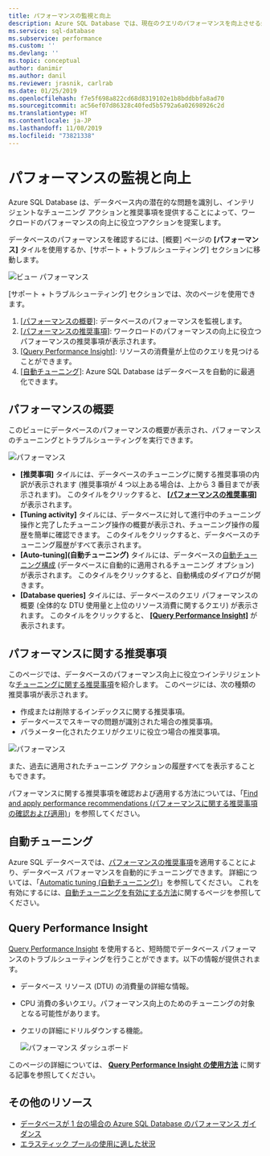 ```yaml
---
title: パフォーマンスの監視と向上
description: Azure SQL Database では、現在のクエリのパフォーマンスを向上させる余地がある領域を識別するのに役立つパフォーマンス ツールを提供します。
ms.service: sql-database
ms.subservice: performance
ms.custom: ''
ms.devlang: ''
ms.topic: conceptual
author: danimir
ms.author: danil
ms.reviewer: jrasnik, carlrab
ms.date: 01/25/2019
ms.openlocfilehash: f7e5f698a822cd68d8319102e1b8bddbbfa8ad70
ms.sourcegitcommit: ac56ef07d86328c40fed5b5792a6a02698926c2d
ms.translationtype: HT
ms.contentlocale: ja-JP
ms.lasthandoff: 11/08/2019
ms.locfileid: "73821338"
---
```

# <a name="monitor-and-improve-performance"></a>パフォーマンスの監視と向上

Azure SQL Database は、データベース内の潜在的な問題を識別し、インテリジェントなチューニング アクションと推奨事項を提供することによって、ワークロードのパフォーマンスの向上に役立つアクションを提案します。

データベースのパフォーマンスを確認するには、[概要] ページの **[パフォーマンス]** タイルを使用するか、[サポート + トラブルシューティング] セクションに移動します。

   ![ビュー パフォーマンス](./media/sql-database-performance/entries.png)

[サポート + トラブルシューティング] セクションでは、次のページを使用できます。


1. [[パフォーマンスの概要]](#performance-overview): データベースのパフォーマンスを監視します。 
2. [[パフォーマンスの推奨事項]](#performance-recommendations): ワークロードのパフォーマンスの向上に役立つパフォーマンスの推奨事項が表示されます。
3. [[Query Performance Insight]](#query-performance-insight): リソースの消費量が上位のクエリを見つけることができます。
4. [[自動チューニング]](#automatic-tuning): Azure SQL Database はデータベースを自動的に最適化できます。

## <a name="performance-overview"></a>パフォーマンスの概要

このビューにデータベースのパフォーマンスの概要が表示され、パフォーマンスのチューニングとトラブルシューティングを実行できます。 

![パフォーマンス](./media/sql-database-performance/performance.png)

* **[推奨事項]** タイルには、データベースのチューニングに関する推奨事項の内訳が表示されます (推奨事項が 4 つ以上ある場合は、上から 3 番目までが表示されます)。 このタイルをクリックすると、 **[[パフォーマンスの推奨事項]](#performance-recommendations)** が表示されます。 
* **[Tuning activity]** タイルには、データベースに対して進行中のチューニング操作と完了したチューニング操作の概要が表示され、チューニング操作の履歴を簡単に確認できます。 このタイルをクリックすると、データベースのチューニング履歴がすべて表示されます。
* **[Auto-tuning]\(自動チューニング\)** タイルには、データベースの[自動チューニング構成](sql-database-automatic-tuning-enable.md) (データベースに自動的に適用されるチューニング オプション) が表示されます。 このタイルをクリックすると、自動構成のダイアログが開きます。
* **[Database queries]** タイルには、データベースのクエリ パフォーマンスの概要 (全体的な DTU 使用量と上位のリソース消費に関するクエリ) が表示されます。 このタイルをクリックすると、 **[[Query Performance Insight]](#query-performance-insight)** が表示されます。

## <a name="performance-recommendations"></a>パフォーマンスに関する推奨事項

このページでは、データベースのパフォーマンス向上に役立つインテリジェントな[チューニングに関する推奨事項](sql-database-advisor.md)を紹介します。 このページには、次の種類の推奨事項が表示されます。

* 作成または削除するインデックスに関する推奨事項。
* データベースでスキーマの問題が識別された場合の推奨事項。
* パラメーター化されたクエリがクエリに役立つ場合の推奨事項。

![パフォーマンス](./media/sql-database-performance/recommendations.png)

また、過去に適用されたチューニング アクションの履歴すべてを表示することもできます。

パフォーマンスに関する推奨事項を確認および適用する方法については、「[Find and apply performance recommendations (パフォーマンスに関する推奨事項の確認および適用)](sql-database-advisor-portal.md)」を参照してください。

## <a name="automatic-tuning"></a>自動チューニング

Azure SQL データベースでは、[パフォーマンスの推奨事項](sql-database-advisor.md)を適用することにより、データベース パフォーマンスを自動的にチューニングできます。 詳細については、「[Automatic tuning (自動チューニング)](sql-database-automatic-tuning.md)」を参照してください。 これを有効にするには、[自動チューニングを有効にする方法](sql-database-automatic-tuning-enable.md)に関するページを参照してください。

## <a name="query-performance-insight"></a>Query Performance Insight

[Query Performance Insight](sql-database-query-performance.md) を使用すると、短時間でデータベース パフォーマンスのトラブルシューティングを行うことができます。以下の情報が提供されます。

* データベース リソース (DTU) の消費量の詳細な情報。 
* CPU 消費の多いクエリ。パフォーマンス向上のためのチューニングの対象となる可能性があります。 
* クエリの詳細にドリルダウンする機能。 

  ![パフォーマンス ダッシュボード](./media/sql-database-query-performance/performance.png)

このページの詳細については、 **[Query Performance Insight の使用方法](sql-database-query-performance.md)** に関する記事を参照してください。

## <a name="additional-resources"></a>その他のリソース

* [データベースが 1 台の場合の Azure SQL Database のパフォーマンス ガイダンス](sql-database-performance-guidance.md)
* [エラスティック プールの使用に適した状況](sql-database-elastic-pool-guidance.md)

